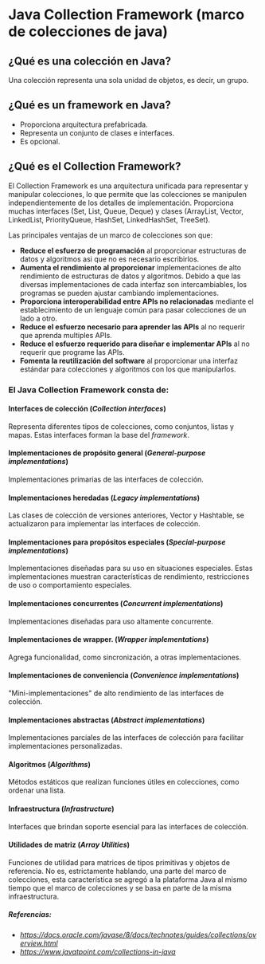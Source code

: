 # Java Collection Framework (marco de colecciones de java)

## ¿Qué es una colección en Java?
Una colección representa una sola unidad de objetos, es decir, un grupo.

## ¿Qué es un framework en Java?
* Proporciona arquitectura prefabricada.
* Representa un conjunto de clases e interfaces.
* Es opcional.

## ¿Qué es el Collection Framework?
El Collection Framework es una arquitectura unificada para representar y manipular colecciones, lo que permite que las colecciones se manipulen independientemente de los detalles de implementación. 
Proporciona muchas interfaces (Set, List, Queue, Deque) y clases (ArrayList, Vector, LinkedList, PriorityQueue, HashSet, LinkedHashSet, TreeSet).

Las principales ventajas de un marco de colecciones son que:

* **Reduce el esfuerzo de programación** al proporcionar estructuras de datos y algoritmos asi que no es necesario escribirlos.
* **Aumenta el rendimiento al proporcionar** implementaciones de alto rendimiento de estructuras de datos y algoritmos. Debido a que las diversas implementaciones de cada interfaz son intercambiables, los programas se pueden ajustar cambiando implementaciones.
* **Proporciona interoperabilidad entre APIs no relacionadas** mediante el establecimiento de un lenguaje común para pasar colecciones de un lado a otro.
* **Reduce el esfuerzo necesario para aprender las APIs** al no requerir que aprenda multiples APIs.
* **Reduce el esfuerzo requerido para diseñar e implementar APIs** al no requerir que programe las APIs.
* **Fomenta la reutilización del software** al proporcionar una interfaz estándar para colecciones y algoritmos con los que manipularlos.

### El Java Collection Framework consta de:

#### Interfaces de colección (*Collection interfaces*)
Representa diferentes tipos de colecciones, como conjuntos, listas y mapas. Estas interfaces forman la base del *framework*.

#### Implementaciones de propósito general (*General-purpose implementations*)
Implementaciones primarias de las interfaces de colección.

#### Implementaciones heredadas (*Legacy implementations*)
Las clases de colección de versiones anteriores, Vector y Hashtable, se actualizaron para implementar las interfaces de colección.

#### Implementaciones para propósitos especiales (*Special-purpose implementations*)
Implementaciones diseñadas para su uso en situaciones especiales. Estas implementaciones muestran características de rendimiento, restricciones de uso o comportamiento especiales.

#### Implementaciones concurrentes (*Concurrent implementations*)
Implementaciones diseñadas para uso altamente concurrente.

#### Implementaciones de wrapper. (*Wrapper implementations*)
Agrega funcionalidad, como sincronización, a otras implementaciones.

#### Implementaciones de conveniencia (*Convenience implementations*)
"Mini-implementaciones" de alto rendimiento de las interfaces de colección.

#### Implementaciones abstractas (*Abstract implementations*)
Implementaciones parciales de las interfaces de colección para facilitar implementaciones personalizadas.

#### Algoritmos (*Algorithms*)
Métodos estáticos que realizan funciones útiles en colecciones, como ordenar una lista.

#### Infraestructura (*Infrastructure*)
Interfaces que brindan soporte esencial para las interfaces de colección.

#### Utilidades de matriz (*Array Utilities*)
Funciones de utilidad para matrices de tipos primitivas y objetos de referencia. No es, estrictamente hablando, una parte del marco de colecciones, esta característica se agregó a la plataforma Java al mismo tiempo que el marco de colecciones y se basa en parte de la misma infraestructura.


##### Referencias: 

* _https://docs.oracle.com/javase/8/docs/technotes/guides/collections/overview.html_
* _https://www.javatpoint.com/collections-in-java_
